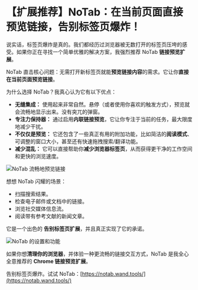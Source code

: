 # 【扩展推荐】NoTab：在当前页面直接预览链接，告别标签页爆炸！

说实话，标签页爆炸是真的。我们都经历过浏览器被无数打开的标签页压垮的感受。如果你正在寻找一个简单优雅的解决方案，我强烈推荐 NoTab **链接预览扩展**。

NoTab 直击核心问题：无需打开新标签页就能**预览链接内容**的需求。它让你**直接在当前页面预览链接**。

为什么选择 NoTab？我真心认为它有以下优点：

*   **无缝集成：** 使用起来非常自然。悬停（或者使用你喜欢的触发方式），预览就会流畅地显示出来。没有突兀的弹窗。
*   **专注力保持器：** 通过启用**内联链接预览**，它让你专注于当前的任务，最大限度地减少干扰。
*   **不仅仅是预览：** 它还包含了一些真正有用的附加功能，比如简洁的**阅读模式**、可调整的窗口大小，甚至还有快速拖拽搜索/翻译功能。
*   **减少混乱：** 它可以直接帮助你**减少浏览器标签页**，从而获得更干净的工作空间和更快的浏览速度。

![NoTab 流畅地预览链接](images/notab1.png)

想想 NoTab 闪耀的场景：
*   扫描搜索结果。
*   检查电子邮件或文档中的链接。
*   浏览社交媒体信息流。
*   阅读带有参考文献的新闻文章。

它是一个出色的 **告别标签页扩展**，并且真正实现了它的承诺。

![NoTab 的设置和功能](images/notab2.png)

如果你想**清理你的浏览器**，并体验一种更流畅的链接交互方式，NoTab 是我全心全意推荐的 **Chrome 链接预览扩展**。

告别标签页爆炸。试试 NoTab：[https://notab.wand.tools/](https://notab.wand.tools/)

